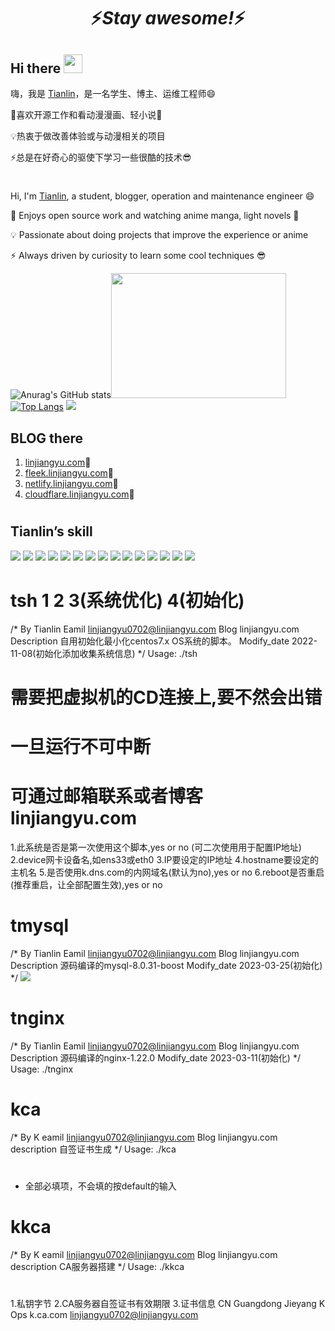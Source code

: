 <h1 align='center'>⚡️<i>Stay awesome!</i>⚡️</h1>

## Hi there <img src="https://jsd.onmicrosoft.cn/gh/linjiangyu2/halo/img/wave.gif" width="30px">
嗨，我是 [Tianlin](https://www.linjiangyu.com/personal/about/)，是一名学生、博主、运维工程师😄

💖喜欢开源工作和看动漫漫画、轻小说👀

💡热衷于做改善体验或与动漫相关的项目

⚡总是在好奇心的驱使下学习一些很酷的技术😎

# 
Hi, I'm [Tianlin](https://www.linjiangyu.com/personal/about/), a student, blogger, operation and maintenance engineer 😄

💖 Enjoys open source work and watching anime manga, light novels 👀

💡 Passionate about doing projects that improve the experience or anime

⚡ Always driven by curiosity to learn some cool techniques 😎

![Anurag's GitHub stats](https://readme.linjiangyu.com/api?username=linjiangyu2&show_icons=true&theme=radical)<img src="https://jsd.onmicrosoft.cn/gh/linjiangyu2/halo/img/code.gif" width="280px" height='200px'></img>
[![Top Langs](https://readme.linjiangyu.com/api/top-langs/?username=linjiangyu2&layout=compact)](https://www.linjiangyu.com/)
<a href="https://github.com/anuraghazra/github-readme-stats">
  <img src="https://readme.linjiangyu.com/api/pin/?username=linjiangyu2&repo=K" width=auto />
</a>

<!-- [![stackoverflow card](https://readme-components.vercel.app/api?component=stackoverflow&stackoverflowid=18821000)](https://github.com/harish-sethuraman/readme-components) -->

## BLOG there
1. [linjiangyu.com](https://linjiangyu.com/)🍧
2. [fleek.linjiangyu.com](https://fleek.linjiangyu.com/)🍰
3. [netlify.linjiangyu.com](https://netlify.linjiangyu.com/)🍨
4. [cloudflare.linjiangyu.com](https://cloudflare.linjiangyu.com/)🍨
# 
## Tianlin’s skill
![](https://img.shields.io/badge/Linux-RedHat-informational?style=flat&logo=<LOGO_NAME>&logoColor=white&color=ff0066)
![](https://img.shields.io/badge/Linux-CentOS-informational?style=flat&logo=<LOGO_NAME>&logoColor=white&color=ffffe5)
![](https://img.shields.io/badge/Linux-RockyLinux-informational?style=flat&logo=<LOGO_NAME>&logoColor=white&color=2bbc8a)
![](https://img.shields.io/badge/CloudNative-Kubernetes-informational?style=flat&logo=<LOGO_NAME>&logoColor=white&color=0000cc)
![](https://img.shields.io/badge/CloudNative-Docker-informational?style=flat&logo=<LOGO_NAME>&logoColor=white&color=3333ff)
![](https://img.shields.io/badge/Ops-Nginx-informational?style=flat&logo=<LOGO_NAME>&logoColor=white&color=b3ffcc)
![](https://img.shields.io/badge/Ops-Apache-informational?style=flat&logo=<LOGO_NAME>&logoColor=white&color=ffff80)
![](https://img.shields.io/badge/Ops-Tomcat-informational?style=flat&logo=<LOGO_NAME>&logoColor=white&color=C3C0C0)
![](https://img.shields.io/badge/Ops-MySQL-informational?style=flat&logo=<LOGO_NAME>&logoColor=white&color=2bbc8a)
![](https://img.shields.io/badge/Ops-Redis-informational?style=flat&logo=<LOGO_NAME>&logoColor=white&color=ff3333)
![](https://img.shields.io/badge/Ops-mongodb-informational?style=flat&logo=<LOGO_NAME>&logoColor=white&color=ffff80)
![](https://img.shields.io/badge/Monitor-Prometheus-informational?style=flat&logo=<LOGO_NAME>&logoColor=white&color=ffd9b3)
![](https://img.shields.io/badge/Monitor-Zabbix-informational?style=flat&logo=<LOGO_NAME>&logoColor=white&color=ff5c33)
![](https://img.shields.io/badge/Storage-Ceph-informational?style=flat&logo=<LOGO_NAME>&logoColor=white&color=ffcc80)
![](https://img.shields.io/badge/Grid-Consul-informational?style=flat&logo=<LOGO_NAME>&logoColor=white&color=ff80df)
# tsh 1 2 3(系统优化) 4(初始化)
/* By Tianlin
  Eamil 	linjiangyu0702@linjiangyu.com
  Blog  	linjiangyu.com
  Description   自用初始化最小化centos7.x OS系统的脚本。
  Modify_date	2022-11-08(初始化添加收集系统信息)
*/
Usage: ./tsh
# 需要把虚拟机的CD连接上,要不然会出错
# 一旦运行不可中断
# 可通过邮箱联系或者博客linjiangyu.com
1.此系统是否是第一次使用这个脚本,yes or no (可二次使用用于配置IP地址)
2.device网卡设备名,如ens33或eth0
3.IP要设定的IP地址
4.hostname要设定的主机名
5.是否使用k.dns.com的内网域名(默认为no),yes or no
6.reboot是否重启(推荐重启，让全部配置生效),yes or no
# tmysql
/* By Tianlin
  Eamil         linjiangyu0702@linjiangyu.com
  Blog          linjiangyu.com
  Description   源码编译的mysql-8.0.31-boost
  Modify_date   2023-03-25(初始化)
*/
![](https://jsd.onmicrosoft.cn/gh/linjiangyu2/halo/img/1679744589613.jpg)
#
# tnginx
/* By Tianlin
  Eamil         linjiangyu0702@linjiangyu.com
  Blog          linjiangyu.com
  Description   源码编译的nginx-1.22.0
  Modify_date   2023-03-11(初始化)
*/
Usage: ./tnginx
#
# kca
/* By K
  eamil 	linjiangyu0702@linjiangyu.com
  Blog  	linjiangyu.com
  description   自签证书生成
*/
Usage: ./kca
# 
* 全部必填项，不会填的按default的输入
# kkca
/* By K
  eamil 	linjiangyu0702@linjiangyu.com
  Blog  	linjiangyu.com
  description   CA服务器搭建
*/
Usage: ./kkca
#
1.私钥字节
2.CA服务器自签证书有效期限
3.证书信息
  CN
  Guangdong
  Jieyang
  K
  Ops
  k.ca.com
  linjiangyu0702@linjiangyu.com
